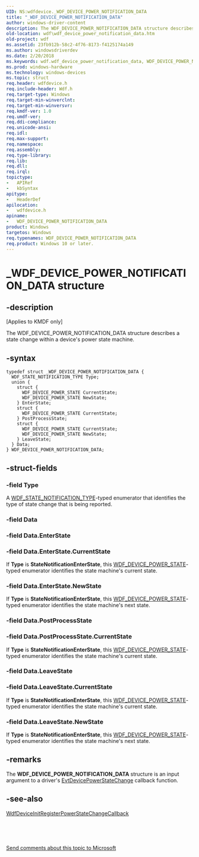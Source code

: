 ```yaml
---
UID: NS:wdfdevice._WDF_DEVICE_POWER_NOTIFICATION_DATA
title: "_WDF_DEVICE_POWER_NOTIFICATION_DATA"
author: windows-driver-content
description: The WDF_DEVICE_POWER_NOTIFICATION_DATA structure describes a state change within a device's power state machine.
old-location: wdf\wdf_device_power_notification_data.htm
old-project: wdf
ms.assetid: 23fb912b-58c2-4f76-8173-f4125174a149
ms.author: windowsdriverdev
ms.date: 2/20/2018
ms.keywords: wdf.wdf_device_power_notification_data, WDF_DEVICE_POWER_NOTIFICATION_DATA, wdfdevice/WDF_DEVICE_POWER_NOTIFICATION_DATA, DFDeviceObjectGeneralRef_afff2c28-e176-47c7-b1f2-8e8986b9f29d.xml, _WDF_DEVICE_POWER_NOTIFICATION_DATA, WDF_DEVICE_POWER_NOTIFICATION_DATA structure, kmdf.wdf_device_power_notification_data
ms.prod: windows-hardware
ms.technology: windows-devices
ms.topic: struct
req.header: wdfdevice.h
req.include-header: Wdf.h
req.target-type: Windows
req.target-min-winverclnt: 
req.target-min-winversvr: 
req.kmdf-ver: 1.0
req.umdf-ver: 
req.ddi-compliance: 
req.unicode-ansi: 
req.idl: 
req.max-support: 
req.namespace: 
req.assembly: 
req.type-library: 
req.lib: 
req.dll: 
req.irql: 
topictype:
-	APIRef
-	kbSyntax
apitype:
-	HeaderDef
apilocation:
-	wdfdevice.h
apiname:
-	WDF_DEVICE_POWER_NOTIFICATION_DATA
product: Windows
targetos: Windows
req.typenames: WDF_DEVICE_POWER_NOTIFICATION_DATA
req.product: Windows 10 or later.
---
```


# _WDF_DEVICE_POWER_NOTIFICATION_DATA structure


## -description


<p class="CCE_Message">[Applies to KMDF only]

The WDF_DEVICE_POWER_NOTIFICATION_DATA structure describes a state change within a device's power state machine.


## -syntax


````
typedef struct _WDF_DEVICE_POWER_NOTIFICATION_DATA {
  WDF_STATE_NOTIFICATION_TYPE Type;
  union {
    struct {
      WDF_DEVICE_POWER_STATE CurrentState;
      WDF_DEVICE_POWER_STATE NewState;
    } EnterState;
    struct {
      WDF_DEVICE_POWER_STATE CurrentState;
    } PostProcessState;
    struct {
      WDF_DEVICE_POWER_STATE CurrentState;
      WDF_DEVICE_POWER_STATE NewState;
    } LeaveState;
  } Data;
} WDF_DEVICE_POWER_NOTIFICATION_DATA;
````


## -struct-fields




### -field Type

A <a href="..\wdfdevice\ne-wdfdevice-_wdf_state_notification_type.md">WDF_STATE_NOTIFICATION_TYPE</a>-typed enumerator that identifies the type of state change that is being reported.


### -field Data


### -field Data.EnterState


### -field Data.EnterState.CurrentState

If <b>Type</b> is <b>StateNotificationEnterState</b>, this <a href="..\wdfdevice\ne-wdfdevice-_wdf_device_power_state.md">WDF_DEVICE_POWER_STATE</a>-typed enumerator identifies the state machine's current state.


### -field Data.EnterState.NewState

If <b>Type</b> is <b>StateNotificationEnterState</b>, this <a href="..\wdfdevice\ne-wdfdevice-_wdf_device_power_state.md">WDF_DEVICE_POWER_STATE</a>-typed enumerator identifies the state machine's next state.


### -field Data.PostProcessState


### -field Data.PostProcessState.CurrentState

If <b>Type</b> is <b>StateNotificationEnterState</b>, this <a href="..\wdfdevice\ne-wdfdevice-_wdf_device_power_state.md">WDF_DEVICE_POWER_STATE</a>-typed enumerator identifies the state machine's current state.


### -field Data.LeaveState


### -field Data.LeaveState.CurrentState

If <b>Type</b> is <b>StateNotificationEnterState</b>, this <a href="..\wdfdevice\ne-wdfdevice-_wdf_device_power_state.md">WDF_DEVICE_POWER_STATE</a>-typed enumerator identifies the state machine's current state.


### -field Data.LeaveState.NewState

If <b>Type</b> is <b>StateNotificationEnterState</b>, this <a href="..\wdfdevice\ne-wdfdevice-_wdf_device_power_state.md">WDF_DEVICE_POWER_STATE</a>-typed enumerator identifies the state machine's next state.


## -remarks



The <b>WDF_DEVICE_POWER_NOTIFICATION_DATA</b> structure is an input argument to a driver's <a href="..\wdfdevice\nc-wdfdevice-evt_wdf_device_power_state_change_notification.md">EvtDevicePowerStateChange</a> callback function.




## -see-also

<a href="..\wdfdevice\nf-wdfdevice-wdfdeviceinitregisterpowerstatechangecallback.md">WdfDeviceInitRegisterPowerStateChangeCallback</a>



 

 

<a href="mailto:wsddocfb@microsoft.com?subject=Documentation%20feedback [wdf\wdf]:%20WDF_DEVICE_POWER_NOTIFICATION_DATA structure%20 RELEASE:%20(2/20/2018)&amp;body=%0A%0APRIVACY STATEMENT%0A%0AWe use your feedback to improve the documentation. We don't use your email address for any other purpose, and we'll remove your email address from our system after the issue that you're reporting is fixed. While we're working to fix this issue, we might send you an email message to ask for more info. Later, we might also send you an email message to let you know that we've addressed your feedback.%0A%0AFor more info about Microsoft's privacy policy, see http://privacy.microsoft.com/en-us/default.aspx." title="Send comments about this topic to Microsoft">Send comments about this topic to Microsoft</a>

